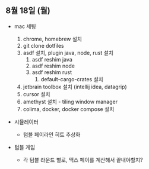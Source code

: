 
## 8월 18일 (월)

- mac 세팅 
	1. chrome, homebrew 설치
	2. git clone dotfiles
	3. asdf 설치, plugin java, node, rust 설치
		1. asdf reshim java
		2. asdf reshim node
		3. asdf reshim rust
			1. default-cargo-crates 설치
	4. jetbrain toolbox 설치 (intellij idea, datagrip)
	5. cursor 설치
	6. amethyst 설치 - tiling window manager
	7. colima, docker, docker compose 설치


- 시뮬레이터
	- 텀블 페이라인 히트 추상화

- 텀블 게임
	- 각 텀블 라운드 별로, 맥스 페이를 계산해서 끝내야할지?